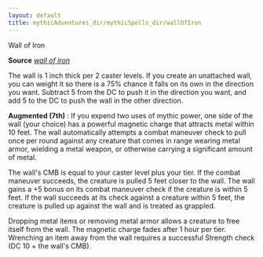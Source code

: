 ```yaml
---
layout: default
title: mythicAdventures_dir/mythicSpells_dir/wallOfIron
---
```

Wall of Iron

**Source** [_wall of iron_](../../spells_dir/wallOfIron#_wall-of-iron)

The wall is 1 inch thick per 2 caster levels. If you create an unattached wall, you can weight it so there is a 75% chance it falls on its own in the direction you want. Subtract 5 from the DC to push it in the direction you want, and add 5 to the DC to push the wall in the other direction.

**Augmented (7th)** : If you expend two uses of mythic power, one side of the wall (your choice) has a powerful magnetic charge that attracts metal within 10 feet. The wall automatically attempts a combat maneuver check to pull once per round against any creature that comes in range wearing metal armor, wielding a metal weapon, or otherwise carrying a significant amount of metal.

The wall's CMB is equal to your caster level plus your tier. If the combat maneuver succeeds, the creature is pulled 5 feet closer to the wall. The wall gains a +5 bonus on its combat maneuver check if the creature is within 5 feet. If the wall succeeds at its check against a creature within 5 feet, the creature is pulled up against the wall and is treated as grappled.

Dropping metal items or removing metal armor allows a creature to free itself from the wall. The magnetic charge fades after 1 hour per tier. Wrenching an item away from the wall requires a successful Strength check (DC 10 + the wall's CMB).

